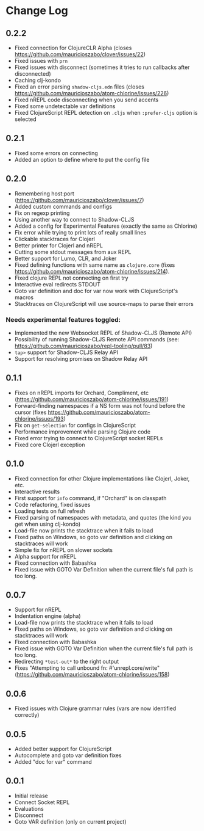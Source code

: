# Change Log

## 0.2.2
- Fixed connection for ClojureCLR Alpha (closes https://github.com/mauricioszabo/clover/issues/22)
- Fixed issues with `prn`
- Fixed issues with disconnect (sometimes it tries to run callbacks after disconnected)
- Caching clj-kondo
- Fixed an error parsing `shadow-cljs.edn` files (closes https://github.com/mauricioszabo/atom-chlorine/issues/226)
- Fixed nREPL code disconnecting when you send accents
- Fixed some undetectable var definitions
- Fixed ClojureScript REPL detection on `.cljs` when `:prefer-cljs` option is selected

## 0.2.1
- Fixed some errors on connecting
- Added an option to define where to put the config file

## 0.2.0
- Remembering host:port (https://github.com/mauricioszabo/clover/issues/7)
- Added custom commands and configs
- Fix on regexp printing
- Using another way to connect to Shadow-CLJS
- Added a config for Experimental Features (exactly the same as Chlorine)
- Fix error while trying to print lots of really small lines
- Clickable stacktraces for Clojerl
- Better printer for Clojerl and nREPL
- Cutting some stdout messages from aux REPL
- Better support for Lumo, CLR, and Joker
- Fixed defining functions with same name as `clojure.core` (fixes https://github.com/mauricioszabo/atom-chlorine/issues/214).
- Fixed clojure REPL not connecting on first try
- Interactive eval redirects STDOUT
- Goto var definition and doc for var now work with ClojureScript's macros
- Stacktraces on ClojureScript will use source-maps to parse their errors

### Needs experimental features toggled:
- Implemented the new Websocket REPL of Shadow-CLJS (Remote API)
- Possibility of running Shadow-CLJS Remote API commands (see: https://github.com/mauricioszabo/repl-tooling/pull/83)
- `tap>` support for Shadow-CLJS Relay API
- Support for resolving promises on Shadow Relay API


## 0.1.1
- Fixes on nREPL imports for Orchard, Compliment, etc (https://github.com/mauricioszabo/atom-chlorine/issues/191)
- Forward-finding namespaces if a NS form was not found before the cursor (fixes https://github.com/mauricioszabo/atom-chlorine/issues/193)
- Fix on `get-selection` for configs in ClojureScript
- Performance improvement while parsing Clojure code
- Fixed error trying to connect to ClojureScript socket REPLs
- Fixed core Clojerl exception

## 0.1.0
- Fixed connection for other Clojure implementations like Clojerl, Joker, etc.
- Interactive results
- First support for `info` command, if "Orchard" is on classpath
- Code refactoring, fixed issues
- Loading tests on full refresh
- Fixed parsing of namespaces with metadata, and quotes (the kind you get when using clj-kondo)
- Load-file now prints the stacktrace when it fails to load
- Fixed paths on Windows, so goto var definition and clicking on stacktraces will work
- Simple fix for nREPL on slower sockets
- Alpha support for nREPL
- Fixed connection with Babashka
- Fixed issue with GOTO Var Definition when the current file's full path is too long.


## 0.0.7
- Support for nREPL
- Indentation engine (alpha)
- Load-file now prints the stacktrace when it fails to load
- Fixed paths on Windows, so goto var definition and clicking on stacktraces will work
- Fixed connection with Babashka
- Fixed issue with GOTO Var Definition when the current file's full path is too long.
- Redirecting `*test-out*` to the right output
- Fixes "Attempting to call unbound fn: #'unrepl.core/write" (https://github.com/mauricioszabo/atom-chlorine/issues/158)


## 0.0.6
- Fixed issues with Clojure grammar rules (vars are now identified correctly)

## 0.0.5
- Added better support for ClojureScript
- Autocomplete and goto var definition fixes
- Added "doc for var" command

## 0.0.1

- Initial release
- Connect Socket REPL
- Evaluations
- Disconnect
- Goto VAR definition (only on current project)
